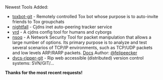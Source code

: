 Newest Tools Added:

* [toxbot-git](https://github.com/JFreegman/ToxBot) - Remotely controlled Tox bot whose purpose is to auto-invite friends to Tox groupchats
* [nightfall](https://github.com/kpcyrd/nightfall) - Cjdns inet auto-peering tracker service
* [yrd](https://github.com/kpcyrd/yrd) - A cjdns config tool for humans and cyborgs
* [nsoq](http://www.nsoq.org/) -  A Network Security Tool for packet manipulation that allows a large number of options. Its primary purpose is to analyze and test several scenarios of TCP/IP environments, such as TCP/UDP packets and low levels ARP/RARP packets. [Docs](http://www.nsoq.org/docs/nsoq.txt) Author: [@felipeecker](https://twitter.com/felipeecker)
* [dvcs-ripper-git](https://github.com/kost/dvcs-ripper) - Rip web accessible (distributed) version control systems: SVN/GIT/... 

**Thanks for the most recent requests!**
